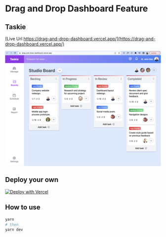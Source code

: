 # Drag and Drop Dashboard Feature

## Taskie

[Live Url https://drag-and-drop-dashboard.vercel.app/](https://drag-and-drop-dashboard.vercel.app/)

![](outcome.png)

## Deploy your own

[![Deploy with Vercel](https://vercel.com/button)](https://github.com/anjola-adeuyi/drag-and-drop-dashboard.git)

## How to use

```bash
yarn
# then
yarn dev
```
